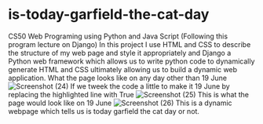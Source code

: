 # is-today-garfield-the-cat-day
CS50 Web Programing using Python and Java Script (Following this program lecture on Django)
In this project I use HTML and CSS to describe the structure of my web page and style it appropriately and Django a Python web framework which allows us to write python code to dynamically generate HTML and CSS ultimately allowing us to build a dynamic web application.
What the page looks like on any day other than 19 June
![Screenshot (24)](https://user-images.githubusercontent.com/79200249/183664309-08269559-75cc-4c1b-bffe-6e8a626a5f46.png)
If we tweek the code a little to make it 19 June by replacing the highlighted line with True
![Screenshot (25)](https://user-images.githubusercontent.com/79200249/183664608-343f2fe1-8a07-4b35-93e5-0a6ac382a8c2.png)
This is what the page would look like on 19 June
![Screenshot (26)](https://user-images.githubusercontent.com/79200249/183664697-db77c39d-4256-411b-b01d-2fbb0f99c3b7.png)
This is a dynamic webpage which tells us is today garfield the cat day or not.
